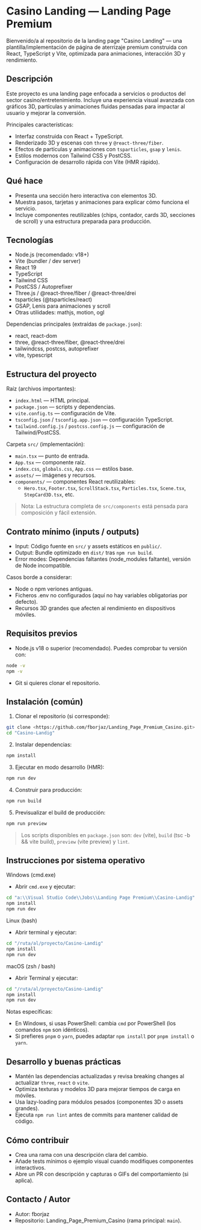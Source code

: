 # Casino Landing — Landing Page Premium

Bienvenido/a al repositorio de la landing page "Casino Landing" — una plantilla/implementación de página de aterrizaje premium construida con React, TypeScript y Vite, optimizada para animaciones, interacción 3D y rendimiento.

## Descripción

Este proyecto es una landing page enfocada a servicios o productos del sector casino/entretenimiento. Incluye una experiencia visual avanzada con gráficos 3D, partículas y animaciones fluidas pensadas para impactar al usuario y mejorar la conversión.

Principales características:

- Interfaz construida con React + TypeScript.
- Renderizado 3D y escenas con `three` y `@react-three/fiber`.
- Efectos de partículas y animaciones con `tsparticles`, `gsap` y `lenis`.
- Estilos modernos con Tailwind CSS y PostCSS.
- Configuración de desarrollo rápida con Vite (HMR rápido).

## Qué hace

- Presenta una sección hero interactiva con elementos 3D.
- Muestra pasos, tarjetas y animaciones para explicar cómo funciona el servicio.
- Incluye componentes reutilizables (chips, contador, cards 3D, secciones de scroll) y una estructura preparada para producción.

## Tecnologías

- Node.js (recomendado: v18+)
- Vite (bundler / dev server)
- React 19
- TypeScript
- Tailwind CSS
- PostCSS / Autoprefixer
- Three.js / @react-three/fiber / @react-three/drei
- tsparticles (@tsparticles/react)
- GSAP, Lenis para animaciones y scroll
- Otras utilidades: mathjs, motion, ogl

Dependencias principales (extraídas de `package.json`):

- react, react-dom
- three, @react-three/fiber, @react-three/drei
- tailwindcss, postcss, autoprefixer
- vite, typescript

## Estructura del proyecto

Raíz (archivos importantes):

- `index.html` — HTML principal.
- `package.json` — scripts y dependencias.
- `vite.config.ts` — configuración de Vite.
- `tsconfig.json` / `tsconfig.app.json` — configuración TypeScript.
- `tailwind.config.js` / `postcss.config.js` — configuración de Tailwind/PostCSS.

Carpeta `src/` (implementación):

- `main.tsx` — punto de entrada.
- `App.tsx` — componente raíz.
- `index.css`, `globals.css`, `App.css` — estilos base.
- `assets/` — imágenes y recursos.
- `components/` — componentes React reutilizables:
  - `Hero.tsx`, `Footer.tsx`, `ScrollStack.tsx`, `Particles.tsx`, `Scene.tsx`, `StepCard3D.tsx`, etc.

> Nota: La estructura completa de `src/components` está pensada para composición y fácil extensión.

## Contrato mínimo (inputs / outputs)

- Input: Código fuente en `src/` y assets estáticos en `public/`.
- Output: Bundle optimizado en `dist/` tras `npm run build`.
- Error modes: Dependencias faltantes (node_modules faltante), versión de Node incompatible.

Casos borde a considerar:

- Node o npm veriones antiguas.
- Ficheros .env no configurados (aquí no hay variables obligatorias por defecto).
- Recursos 3D grandes que afecten al rendimiento en dispositivos móviles.

## Requisitos previos

- Node.js v18 o superior (recomendado). Puedes comprobar tu versión con:

```bash
node -v
npm -v
```

- Git si quieres clonar el repositorio.

## Instalación (común)

1. Clonar el repositorio (si corresponde):

```bash
git clone <https://github.com/fborjaz/Landing_Page_Premium_Casino.git>
cd "Casino-Landig"
```

2. Instalar dependencias:

```bash
npm install
```

3. Ejecutar en modo desarrollo (HMR):

```bash
npm run dev
```

4. Construir para producción:

```bash
npm run build
```

5. Previsualizar el build de producción:

```bash
npm run preview
```

> Los scripts disponibles en `package.json` son: `dev` (vite), `build` (tsc -b && vite build), `preview` (vite preview) y `lint`.

## Instrucciones por sistema operativo

Windows (cmd.exe)

- Abrir `cmd.exe` y ejecutar:

```cmd
cd "a:\\Visual Studio Code\\Jobs\\Landing Page Premium\\Casino-Landig"
npm install
npm run dev
```

Linux (bash)

- Abrir terminal y ejecutar:

```bash
cd "/ruta/al/proyecto/Casino-Landig"
npm install
npm run dev
```

macOS (zsh / bash)

- Abrir Terminal y ejecutar:

```bash
cd "/ruta/al/proyecto/Casino-Landig"
npm install
npm run dev
```

Notas específicas:

- En Windows, si usas PowerShell: cambia `cmd` por PowerShell (los comandos `npm` son idénticos).
- Si prefieres `pnpm` o `yarn`, puedes adaptar `npm install` por `pnpm install` o `yarn`.

## Desarrollo y buenas prácticas

- Mantén las dependencias actualizadas y revisa breaking changes al actualizar `three`, `react` o `vite`.
- Optimiza texturas y modelos 3D para mejorar tiempos de carga en móviles.
- Usa lazy-loading para módulos pesados (componentes 3D o assets grandes).
- Ejecuta `npm run lint` antes de commits para mantener calidad de código.

## Cómo contribuir

- Crea una rama con una descripción clara del cambio.
- Añade tests mínimos o ejemplo visual cuando modifiques componentes interactivos.
- Abre un PR con descripción y capturas o GIFs del comportamiento (si aplica).

## Contacto / Autor

- Autor: fborjaz
- Repositorio: Landing_Page_Premium_Casino (rama principal: `main`).

